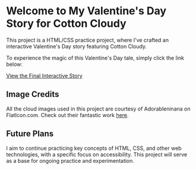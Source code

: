 # Welcome to My Valentine's Day Story for Cotton Cloudy

This project is a HTML/CSS practice project, where I've crafted an interactive Valentine's Day story featuring Cotton Cloudy.

To experience the magic of this Valentine's Day tale, simply click the link below:

[View the Final Interactive Story](https://mayamengya.github.io/cotton-cloudy/)

## Image Credits

All the cloud images used in this project are courtesy of Adorableninana on FlatIcon.com. Check out their fantastic work [here](https://www.flaticon.com/authors/adorableninana).

## Future Plans

I aim to continue practicing key concepts of HTML, CSS, and other web technologies, with a specific focus on accessibility. This project will serve as a base for ongoing practice and experimentation.

